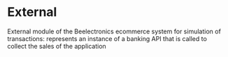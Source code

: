 # External
External module of the Beelectronics ecommerce system for simulation of transactions: represents an instance of a banking API that is called to collect the sales of the application
